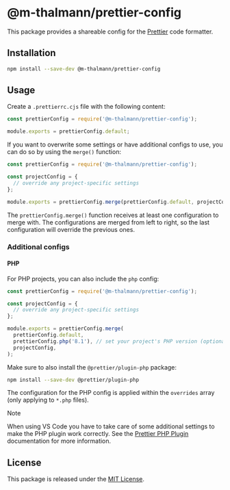 # @m-thalmann/prettier-config

This package provides a shareable config for the [Prettier](https://prettier.io) code formatter.

## Installation

```bash
npm install --save-dev @m-thalmann/prettier-config
```

## Usage

Create a `.prettierrc.cjs` file with the following content:

```javascript
const prettierConfig = require('@m-thalmann/prettier-config');

module.exports = prettierConfig.default;
```

If you want to overwrite some settings or have additional configs to use, you can do so by using the `merge()` function:

```javascript
const prettierConfig = require('@m-thalmann/prettier-config');

const projectConfig = {
  // override any project-specific settings
};

module.exports = prettierConfig.merge(prettierConfig.default, projectConfig);
```

The `prettierConfig.merge()` function receives at least one configuration to merge with. The configurations are merged from left to right, so the last configuration will override the previous ones.

### Additional configs

#### PHP

For PHP projects, you can also include the `php` config:

```javascript
const prettierConfig = require('@m-thalmann/prettier-config');

const projectConfig = {
  // override any project-specific settings
};

module.exports = prettierConfig.merge(
  prettierConfig.default,
  prettierConfig.php('8.1'), // set your project's PHP version (optional)
  projectConfig,
);
```

Make sure to also install the `@prettier/plugin-php` package:

```bash
npm install --save-dev @prettier/plugin-php
```

The configuration for the PHP config is applied within the `overrides` array (only applying to `*.php` files).

> [!NOTE]  
> When using VS Code you have to take care of some additional settings to make the PHP plugin work correctly. See the [Prettier PHP Plugin](https://github.com/prettier/plugin-php?tab=readme-ov-file#visual-studio-code) documentation for more information.

## License

This package is released under the [MIT License](LICENSE).
